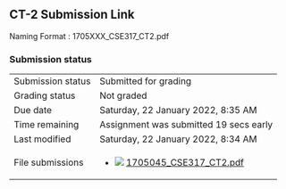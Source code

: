 <h2>CT-2 Submission Link</h2>Naming Format : 1705XXX_CSE317_CT2.pdf<br />

<h3>Submission status</h3><table>
<tbody><tr>
<td>Submission status</td>
<td>Submitted for grading</td>
</tr>
<tr>
<td>Grading status</td>
<td>Not graded</td>
</tr>
<tr>
<td>Due date</td>
<td>Saturday, 22 January 2022, 8:35 AM</td>
</tr>
<tr>
<td>Time remaining</td>
<td>Assignment was submitted 19 secs early</td>
</tr>
<tr>
<td>Last modified</td>
<td>Saturday, 22 January 2022, 8:34 AM</td>
</tr>
<tr>
<td>File submissions</td>
<td><ul><li><img src="..%5C..%5C..%5CJanuary%202018%5CCSE101%5CNews%20forum%5CCLASS%20TEST%202%20Marks%5Cfile%5Cpdf.png" /> <a href="file%5C1705045_CSE317_CT2.pdf">1705045_CSE317_CT2.pdf</a> 
</li></ul>

</td>
</tr>

</tbody>
</table>



